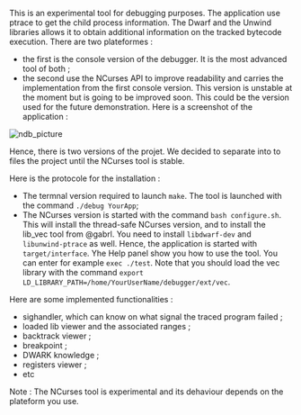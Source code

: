 This is an experimental tool for debugging purposes. The application use ptrace to get the child process information. The Dwarf and the Unwind libraries allows it to obtain additional information on the tracked bytecode execution. There are two plateformes : 

 - the first is the console version of the debugger. It is the most advanced tool of both ; 
 - the second use the NCurses API to improve readability and carries the implementation from the first console version. This version is unstable at the moment but is going to be improved soon. This could be the version 
used for the future demonstration. Here is a screenshot of the application :

![ndb_picture](https://user-images.githubusercontent.com/30315405/159188426-1f9c0234-8a4f-4555-a5fb-3116c30f5263.png)

Hence, there is two versions of the projet. We decided to separate into to files the project until the NCurses tool is stable. 

Here is the protocole for the installation : 

 - The termnal version required to launch `make`. The tool is launched with the command `./debug YourApp`;
 - The NCurses version is started with the command `bash configure.sh`. This will install  the thread-safe NCurses version, and to install the lib_vec tool from @gabrl. You need to install `libdwarf-dev` and `libunwind-ptrace`  as well. Hence, the application is started with `target/interface`. Yhe Help panel show you how to use the tool. You can enter for example `exec ./test`. Note that you should load the vec library with the command `export LD_LIBRARY_PATH=/home/YourUserName/debugger/ext/vec`.

Here are some implemented functionalities :
 - sighandler, which can know on what signal the traced program failed ; 
 - loaded lib viewer and the associated ranges ;
 - backtrack viewer ; 
 - breakpoint ;
 - DWARK knowledge ;
 - registers viewer ;
 - etc


Note : The NCurses tool is experimental and its dehaviour depends on the plateform you use. 


